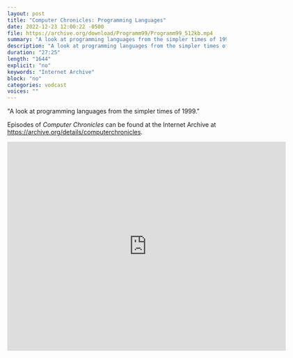 ```yaml
---
layout: post
title: "Computer Chronicles: Programming Languages"
date: 2022-12-23 12:00:22 -0500
file: https://archive.org/download/Programm99/Programm99_512kb.mp4
summary: "A look at programming languages from the simpler times of 1999."
description: "A look at programming languages from the simpler times of 1999."
duration: "27:25"
length: "1644"
explicit: "no" 
keywords: "Internet Archive"
block: "no" 
categories: vodcast
voices: ""
---
```


"A look at programming languages from the simpler times of 1999."

Episodes of *Computer Chronicles* can be found at the Internet Archive at <https://archive.org/details/computerchronicles>.

<iframe src="https://archive.org/embed/Programm99" width="640" height="480" frameborder="0" webkitallowfullscreen="true" mozallowfullscreen="true" allowfullscreen></iframe>
